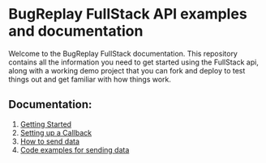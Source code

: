 
# BugReplay FullStack API examples and documentation

Welcome to the BugReplay FullStack documentation. This repository contains all the information you need to get started using the FullStack api, along with a working demo project that you can fork and deploy to test things out and get familiar with how things work.

## Documentation: 

1. [Getting Started](https://github.com/BugReplay/bugreplay-fullstack-example/wiki/getting-started)
2. [Setting up a Callback](https://github.com/BugReplay/bugreplay-fullstack-example/wiki/callback)
3. [How to send data](https://github.com/BugReplay/bugreplay-fullstack-example/wiki/send)
4. [Code examples for sending data](https://github.com/BugReplay/bugreplay-fullstack-example/wiki/send-code-examples)



